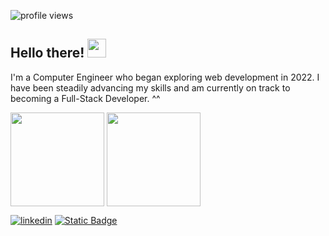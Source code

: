![profile views](https://komarev.com/ghpvc/?username=kerbethecoder&label=visitors&style=flat&color=blue)

## **Hello there!** <img src="https://media.giphy.com/media/hvRJCLFzcasrR4ia7z/giphy.gif" width="30px"/>

I'm a Computer Engineer who began exploring web development in 2022. I have been steadily advancing my skills and am currently on track to becoming a Full-Stack Developer. ^^

<span>
  <img height=150 align="center" src="https://github-readme-stats.vercel.app/api/top-langs/?username=kerbethecoder&layout=compact" />
</span>
<span>
  <img height=150 align="center" src="https://github-readme-stats.vercel.app/api?username=kerbethecoder&include_all_commits=true&show_icons=true" />
</span>

<span></span>

[![linkedin](https://img.shields.io/badge/LinkedIn-blue?style=for-the-badge&logo=linkedin&logoColor=white)](https://www.linkedin.com/in/krbycnts/) [![Static Badge](https://img.shields.io/badge/portfolio-blue?style=for-the-badge&logo=html5&logoColor=white&color=333333)](https://kerbethecoder.com/)
